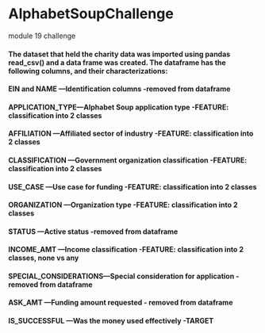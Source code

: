 # AlphabetSoupChallenge
module 19 challenge
 
#### The dataset that held the charity data was imported using pandas read_csv() and a data frame was created.  The dataframe has the following columns, and their characterizations:
#### EIN and NAME    —Identification columns         -removed from dataframe
#### APPLICATION_TYPE—Alphabet Soup application type -FEATURE: classification into 2 classes
#### AFFILIATION     —Affiliated sector of industry  -FEATURE: classification into 2 classes
#### CLASSIFICATION  —Government organization classification -FEATURE: classification into 2 classes
#### USE_CASE        —Use case for funding           -FEATURE: classification into 2 classes
#### ORGANIZATION    —Organization type              -FEATURE: classification into 2 classes
#### STATUS          —Active status                  -removed from dataframe
#### INCOME_AMT      —Income classification          -FEATURE: classification into 2 classes, none vs any
#### SPECIAL_CONSIDERATIONS—Special consideration for application -removed from dataframe
#### ASK_AMT         —Funding amount requested       - removed from dataframe
#### IS_SUCCESSFUL   —Was the money used effectively -TARGET


